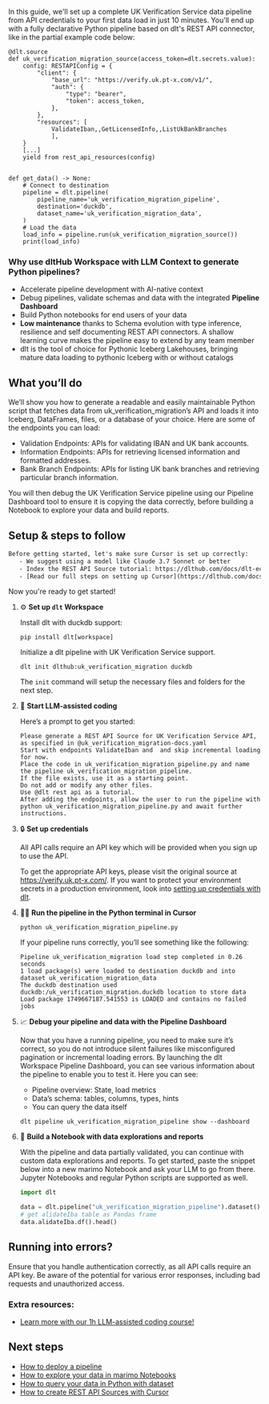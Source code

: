In this guide, we'll set up a complete UK Verification Service data pipeline from API credentials to your first data load in just 10 minutes. You'll end up with a fully declarative Python pipeline based on dlt's REST API connector, like in the partial example code below:

```python-outcome
@dlt.source
def uk_verification_migration_source(access_token=dlt.secrets.value):
    config: RESTAPIConfig = {
        "client": {
            "base_url": "https://verify.uk.pt-x.com/v1/",
            "auth": {
                "type": "bearer",
                "token": access_token,
            },
        },
        "resources": [
            ValidateIban,,GetLicensedInfo,,ListUkBankBranches
            ],
    }
    [...]
    yield from rest_api_resources(config)


def get_data() -> None:
    # Connect to destination
    pipeline = dlt.pipeline(
        pipeline_name='uk_verification_migration_pipeline',
        destination='duckdb',
        dataset_name='uk_verification_migration_data', 
    )
    # Load the data
    load_info = pipeline.run(uk_verification_migration_source())
    print(load_info) 
```

### Why use dltHub Workspace with LLM Context to generate Python pipelines?

- Accelerate pipeline development with AI-native context
- Debug pipelines, validate schemas and data with the integrated **Pipeline Dashboard**
- Build Python notebooks for end users of your data
- **Low maintenance** thanks to Schema evolution with type inference, resilience and self documenting REST API connectors. A shallow learning curve makes the pipeline easy to extend by any team member
- dlt is the tool of choice for Pythonic Iceberg Lakehouses, bringing mature data loading to pythonic Iceberg with or without catalogs

## What you’ll do

We’ll show you how to generate a readable and easily maintainable Python script that fetches data from uk_verification_migration’s API and loads it into Iceberg, DataFrames, files, or a database of your choice. Here are some of the endpoints you can load:

- Validation Endpoints: APIs for validating IBAN and UK bank accounts.
- Information Endpoints: APIs for retrieving licensed information and formatted addresses.
- Bank Branch Endpoints: APIs for listing UK bank branches and retrieving particular branch information.

You will then debug the UK Verification Service pipeline using our Pipeline Dashboard tool to ensure it is copying the data correctly, before building a Notebook to explore your data and build reports.

## Setup & steps to follow

```default
Before getting started, let's make sure Cursor is set up correctly:
   - We suggest using a model like Claude 3.7 Sonnet or better
   - Index the REST API Source tutorial: https://dlthub.com/docs/dlt-ecosystem/verified-sources/rest_api/ and add it to context as **@dlt rest api**
   - [Read our full steps on setting up Cursor](https://dlthub.com/docs/dlt-ecosystem/llm-tooling/cursor-restapi#23-configuring-cursor-with-documentation)
```

Now you're ready to get started!

1. ⚙️ **Set up `dlt` Workspace**
    
    Install dlt with duckdb support:
    ```shell
    pip install dlt[workspace]
    ```

    Initialize a dlt pipeline with UK Verification Service support.
    ```shell
    dlt init dlthub:uk_verification_migration duckdb
    ```

    The `init` command will setup the necessary files and folders for the next step.
    
2. 🤠 **Start LLM-assisted coding**
    
    Here’s a prompt to get you started:
    
    ```prompt
    Please generate a REST API Source for UK Verification Service API, as specified in @uk_verification_migration-docs.yaml 
    Start with endpoints ValidateIban and  and skip incremental loading for now. 
    Place the code in uk_verification_migration_pipeline.py and name the pipeline uk_verification_migration_pipeline. 
    If the file exists, use it as a starting point. 
    Do not add or modify any other files. 
    Use @dlt rest api as a tutorial. 
    After adding the endpoints, allow the user to run the pipeline with python uk_verification_migration_pipeline.py and await further instructions.
    ```

    
3. 🔒 **Set up credentials** 
    
    All API calls require an API key which will be provided when you sign up to use the API.
    
    To get the appropriate API keys, please visit the original source at https://verify.uk.pt-x.com/.
    If you want to protect your environment secrets in a production environment, look into [setting up credentials with dlt](https://dlthub.com/docs/walkthroughs/add_credentials).
    
4. 🏃‍♀️ **Run the pipeline in the Python terminal in Cursor**
    
    ```shell
    python uk_verification_migration_pipeline.py
    ```
    
    If your pipeline runs correctly, you’ll see something like the following:
    
    ```shell
    Pipeline uk_verification_migration load step completed in 0.26 seconds
    1 load package(s) were loaded to destination duckdb and into dataset uk_verification_migration_data
    The duckdb destination used duckdb:/uk_verification_migration.duckdb location to store data
    Load package 1749667187.541553 is LOADED and contains no failed jobs
    ```
    
5. 📈 **Debug your pipeline and data with the Pipeline Dashboard**

    Now that you have a running pipeline, you need to make sure it’s correct, so you do not introduce silent failures like misconfigured pagination or incremental loading errors. By launching the dlt Workspace Pipeline Dashboard, you can see various information about the pipeline to enable you to test it. Here you can see:
    - Pipeline overview: State, load metrics
    - Data’s schema: tables, columns, types, hints
    - You can query the data itself
    
    ```shell
    dlt pipeline uk_verification_migration_pipeline show --dashboard
    ```
    
6. 🐍 **Build a Notebook with data explorations and reports**

    With the pipeline and data partially validated, you can continue with custom data explorations and reports. To get started, paste the snippet below into a new marimo Notebook and ask your LLM to go from there. Jupyter Notebooks and regular Python scripts are supported as well.

    
    ```python
    import dlt

   data = dlt.pipeline("uk_verification_migration_pipeline").dataset()
   # get alidateIba table as Pandas frame
   data.alidateIba.df().head()
    ```

## Running into errors?

Ensure that you handle authentication correctly, as all API calls require an API key. Be aware of the potential for various error responses, including bad requests and unauthorized access.

### Extra resources:

- [Learn more with our 1h LLM-assisted coding course!](https://www.youtube.com/watch?v=GGid70rnJuM)

## Next steps

- [How to deploy a pipeline](https://dlthub.com/docs/walkthroughs/deploy-a-pipeline)
- [How to explore your data in marimo Notebooks](https://dlthub.com/docs/general-usage/dataset-access/marimo)
- [How to query your data in Python with dataset](https://dlthub.com/docs/general-usage/dataset-access/dataset)
- [How to create REST API Sources with Cursor](https://dlthub.com/docs/dlt-ecosystem/llm-tooling/cursor-restapi)